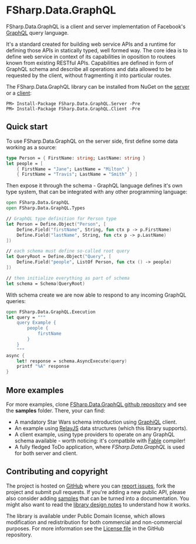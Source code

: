 
FSharp.Data.GraphQL
======================

FSharp.Data.GraphQL is a client and server implementation of Facebook's [GraphQL](http://graphql.org/) query language.

It's a standard created for building web service APIs and a runtime for defining those APIs in statically typed, well
formed way. The core idea is to define web service in context of its capabilities in oposition to routees known from existing RESTful APIs. Capabilities are defined in form of GraphQL schema and describe all operations and data allowed to be requested by the client, without fragmenting it into particular routes.

The FSharp.Data.GraphQL library can be installed from NuGet on the [server](https://www.nuget.org/packages/FSharp.Data.GraphQL.Server) or a [client](https://www.nuget.org/packages/FSharp.Data.GraphQL.Client):
    
    PM> Install-Package FSharp.Data.GraphQL.Server -Pre
    PM> Install-Package FSharp.Data.GraphQL.Client -Pre
    
## Quick start

To use FSharp.Data.GraphQL on the server side, first define some data working as a source:

```fsharp
type Person = { FirstName: string; LastName: string }
let people = [ 
    { FirstName = "Jane"; LastName = "Milton" }
    { FirstName = "Travis"; LastName = "Smith" } ]
```

Then expose it through the schema - GraphQL language defines it's own type system, that can be integrated with any other programming language:

```fsharp
open FSharp.Data.GraphQL
open FSharp.Data.GraphQL.Types

// GraphQL type definition for Person type
let Person = Define.Object("Person", [
    Define.Field("firstName", String, fun ctx p -> p.FirstName)
    Define.Field("lastName", String, fun ctx p -> p.LastName)  
])

// each schema must define so-called root query
let QueryRoot = Define.Object("Query", [
    Define.Field("people", ListOf Person, fun ctx () -> people)
])

// then initialize everything as part of schema
let schema = Schema(QueryRoot)
```

With schema create we are now able to respond to any incoming GraphQL queries:

```fsharp
open FSharp.Data.GraphQL.Execution
let query = """
    query Example {
        people {
            firstName
        }
    }
    """
async {
    let! response = schema.AsyncExecute(query)
    printf "%A" response
}

```

## More examples

For more examples, clone [FSharp.Data.GraphQL github repository](https://github.com/bazingatechnologies/FSharp.Data.GraphQL) and see the **samples** folder. There, your can find:

- A mandatory Star Wars schema introduction using [GraphiQL](https://github.com/graphql/graphiql) client.
- An example using [RelayJS](https://facebook.github.io/relay/) data structures (which this library supports).
- A client example, using type providers to operate on any GraphQL schema available - worth noticing: it's compatbile with [Fable](https://fable-compiler.github.io/) compiler!
- A fully fledged ToDo application, where *FSharp.Data.GraphQL* is used for both server and client.

Contributing and copyright
--------------------------

The project is hosted on [GitHub][gh] where you can [report issues][issues], fork 
the project and submit pull requests. If you're adding a new public API, please also 
consider adding [samples][content] that can be turned into a documentation. You might
also want to read the [library design notes][readme] to understand how it works.

The library is available under Public Domain license, which allows modification and 
redistribution for both commercial and non-commercial purposes. For more information see the 
[License file][license] in the GitHub repository. 

  [content]: https://github.com/bazingatechnologies/FSharp.Data.GraphQL/tree/master/docs/content
  [gh]: https://github.com/bazingatechnologies/FSharp.Data.GraphQL
  [issues]: https://github.com/bazingatechnologies/FSharp.Data.GraphQL/issues
  [readme]: https://github.com/bazingatechnologies/FSharp.Data.GraphQL/blob/master/README.md
  [license]: https://github.com/bazingatechnologies/FSharp.Data.GraphQL/blob/master/LICENSE.txt

